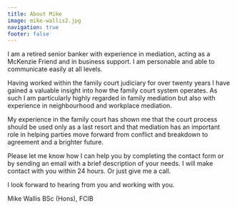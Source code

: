 ```yaml
---
title: About Mike
image: mike-wallis2.jpg
navigation: true
footer: false
---
```

I am a retired senior banker with experience in mediation, acting as a McKenzie Friend and in business support. I am personable and able to communicate easily at all levels.

Having worked within the family court judiciary for over twenty years I have gained a valuable insight into how the family court system operates. As such I am particularly highly regarded in family mediation but also with experience in neighbourhood and workplace mediation. 

My experience in the family court has shown me that the court process should be used only as a last resort and that mediation has an important role in helping parties move forward from conflict and breakdown to agreement and a brighter future.

Please let me know how I can help you by completing the contact form or by sending an email with a brief description of your needs. I will make contact with you within 24 hours. Or just give me a call.

I look forward to hearing from you and working with you.

Mike Wallis BSc (Hons), FCIB